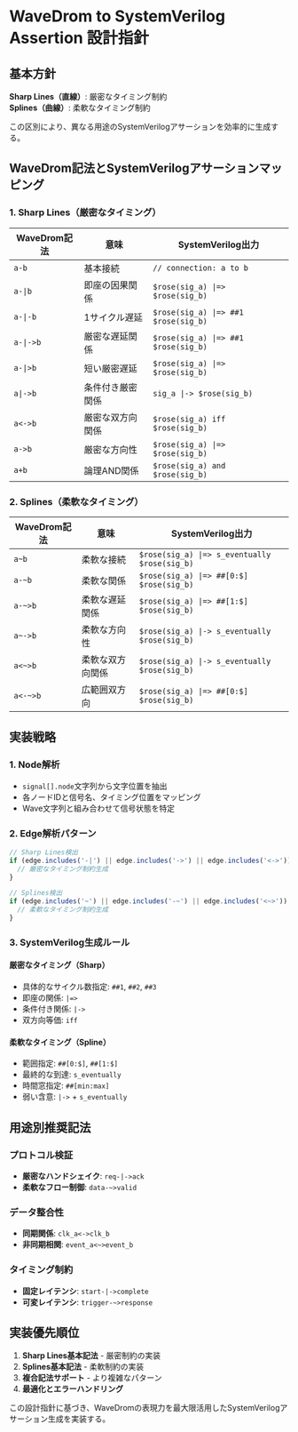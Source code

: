 # WaveDrom to SystemVerilog Assertion 設計指針

## 基本方針

**Sharp Lines（直線）**: 厳密なタイミング制約  
**Splines（曲線）**: 柔軟なタイミング制約

この区別により、異なる用途のSystemVerilogアサーションを効率的に生成する。

## WaveDrom記法とSystemVerilogアサーションマッピング

### 1. Sharp Lines（厳密なタイミング）

| WaveDrom記法 | 意味 | SystemVerilog出力 |
|-------------|------|------------------|
| `a-b` | 基本接続 | `// connection: a to b` |
| `a-\|b` | 即座の因果関係 | `$rose(sig_a) \|=> $rose(sig_b)` |
| `a-\|-b` | 1サイクル遅延 | `$rose(sig_a) \|=> ##1 $rose(sig_b)` |
| `a-\|->b` | 厳密な遅延関係 | `$rose(sig_a) \|=> ##1 $rose(sig_b)` |
| `a-\|>b` | 短い厳密遅延 | `$rose(sig_a) \|=> $rose(sig_b)` |
| `a\|->b` | 条件付き厳密関係 | `sig_a \|-> $rose(sig_b)` |
| `a<->b` | 厳密な双方向関係 | `$rose(sig_a) iff $rose(sig_b)` |
| `a->b` | 厳密な方向性 | `$rose(sig_a) \|=> $rose(sig_b)` |
| `a+b` | 論理AND関係 | `$rose(sig_a) and $rose(sig_b)` |

### 2. Splines（柔軟なタイミング）

| WaveDrom記法 | 意味 | SystemVerilog出力 |
|-------------|------|------------------|
| `a~b` | 柔軟な接続 | `$rose(sig_a) \|=> s_eventually $rose(sig_b)` |
| `a-~b` | 柔軟な関係 | `$rose(sig_a) \|=> ##[0:$] $rose(sig_b)` |
| `a-~>b` | 柔軟な遅延関係 | `$rose(sig_a) \|=> ##[1:$] $rose(sig_b)` |
| `a~->b` | 柔軟な方向性 | `$rose(sig_a) \|-> s_eventually $rose(sig_b)` |
| `a<~>b` | 柔軟な双方向関係 | `$rose(sig_a) \|-> s_eventually $rose(sig_b)` |
| `a<-~>b` | 広範囲双方向 | `$rose(sig_a) \|=> ##[0:$] $rose(sig_b)` |

## 実装戦略

### 1. Node解析
- `signal[].node`文字列から文字位置を抽出
- 各ノードIDと信号名、タイミング位置をマッピング
- Wave文字列と組み合わせて信号状態を特定

### 2. Edge解析パターン
```typescript
// Sharp Lines検出
if (edge.includes('-|') || edge.includes('->') || edge.includes('<->')) {
  // 厳密なタイミング制約生成
}

// Splines検出  
if (edge.includes('~') || edge.includes('-~') || edge.includes('<~>')) {
  // 柔軟なタイミング制約生成
}
```

### 3. SystemVerilog生成ルール

#### 厳密なタイミング（Sharp）
- 具体的なサイクル数指定: `##1`, `##2`, `##3`
- 即座の関係: `|=>`
- 条件付き関係: `|->`
- 双方向等価: `iff`

#### 柔軟なタイミング（Spline）
- 範囲指定: `##[0:$]`, `##[1:$]`
- 最終的な到達: `s_eventually`
- 時間窓指定: `##[min:max]`
- 弱い含意: `|->` + `s_eventually`

## 用途別推奨記法

### プロトコル検証
- **厳密なハンドシェイク**: `req-|->ack`
- **柔軟なフロー制御**: `data-~>valid`

### データ整合性
- **同期関係**: `clk_a<->clk_b`  
- **非同期相関**: `event_a<~>event_b`

### タイミング制約
- **固定レイテンシ**: `start-|->complete`
- **可変レイテンシ**: `trigger-~>response`

## 実装優先順位

1. **Sharp Lines基本記法** - 厳密制約の実装
2. **Splines基本記法** - 柔軟制約の実装  
3. **複合記法サポート** - より複雑なパターン
4. **最適化とエラーハンドリング**

この設計指針に基づき、WaveDromの表現力を最大限活用したSystemVerilogアサーション生成を実装する。
